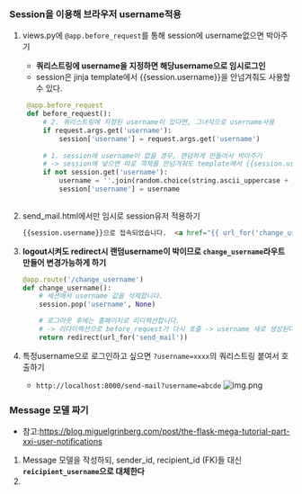 ### Session을 이용해 브라우저 username적용
1. views.py에 `@app.before_request`를 통해 session에 username없으면 박아주기
   - **쿼리스트링에 username을 지정하면 해당username으로 임시로그인**
   - session은 jinja template에서 {{session.username}}을 안넘겨줘도 사용할 수 있다.
   ```python
    @app.before_request
    def before_request():
        # 2. 쿼리스트링에 지정된 username이 있다면, 그녀석으로 username사용
        if request.args.get('username'):
            session['username'] = request.args.get('username')
    
        # 1. session에 username이 없을 경우, 랜덤하게 만들어서 박아주기
        # -> session에 넣으면 따로 객체를 안넘겨줘도 template에서 {{session.username}}을 사용할 수 있다.
        if not session.get('username'):
            username = ''.join(random.choice(string.ascii_uppercase + string.digits) for _ in range(6))
            session['username'] = username
    
    ```
   
2. send_mail.html에서만 임시로 session유저 적용하기
    ```html
    {{session.username}}으로 접속되었습니다.  <a href="{{ url_for('change_username') }}">사용자 변경</a>
    ```
   

3. **logout시켜도 redirect시 랜덤username이 박이므로 `change_username`라우트 만들어 변경가능하게 하기**
    ```python
    @app.route('/change_username')
    def change_username():
        # 세션에서 username 값을 삭제합니다.
        session.pop('username', None)
    
        # 로그아웃 후에는 홈페이지로 리디렉션합니다.
        # -> 리다이렉션으로 before_request가 다시 호출 -> username 새로 생성된다.
        return redirect(url_for('send_mail'))
    
    ```
   
4. 특정username으로 로그인하고 싶으면 `?username=xxxx`의 쿼리스트링 붙여서 호출하기
    - `http://localhost:8000/send-mail?username=abcde`
    ![img.png](images/username.png)
    


### Message 모델 짜기
- 참고:https://blog.miguelgrinberg.com/post/the-flask-mega-tutorial-part-xxi-user-notifications

1. Message 모델을 작성하되, sender_id, recipient_id (FK)들 대신 **`reicipient_username`으로 대체한다**
2. 